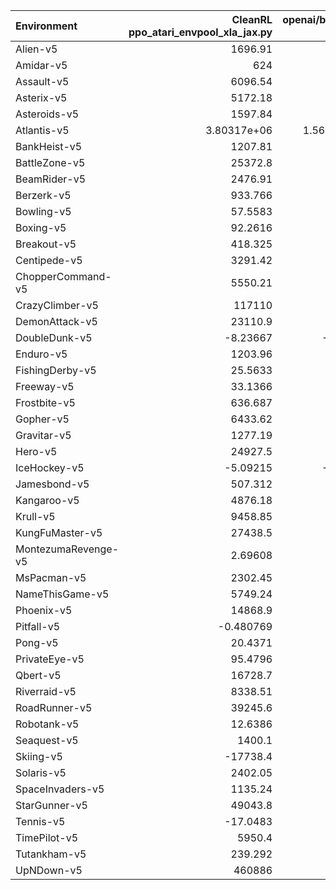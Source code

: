 | Environment         |   CleanRL ppo_atari_envpool_xla_jax.py |   openai/baselines' PPO |
|:--------------------|---------------------------------------:|------------------------:|
| Alien-v5            |                         1696.91        |          2090.33        |
| Amidar-v5           |                          624           |           570.444       |
| Assault-v5          |                         6096.54        |          4497.21        |
| Asterix-v5          |                         5172.18        |          3356.94        |
| Asteroids-v5        |                         1597.84        |          1442.71        |
| Atlantis-v5         |                            3.80317e+06 |             1.56712e+06 |
| BankHeist-v5        |                         1207.81        |          1185.19        |
| BattleZone-v5       |                        25372.8         |         18098           |
| BeamRider-v5        |                         2476.91        |          2734.83        |
| Berzerk-v5          |                          933.766       |           973.867       |
| Bowling-v5          |                           57.5583      |            61.5857      |
| Boxing-v5           |                           92.2616      |            93.864       |
| Breakout-v5         |                          418.325       |           408.468       |
| Centipede-v5        |                         3291.42        |          4060.25        |
| ChopperCommand-v5   |                         5550.21        |           700           |
| CrazyClimber-v5     |                       117110           |        121179           |
| DemonAttack-v5      |                        23110.9         |         11789           |
| DoubleDunk-v5       |                           -8.23667     |           -10.3333      |
| Enduro-v5           |                         1203.96        |           935           |
| FishingDerby-v5     |                           25.5633      |            27.9167      |
| Freeway-v5          |                           33.1366      |            32.6154      |
| Frostbite-v5        |                          636.687       |           801.438       |
| Gopher-v5           |                         6433.62        |          3080.61        |
| Gravitar-v5         |                         1277.19        |           884.615       |
| Hero-v5             |                        24927.5         |         23346.8         |
| IceHockey-v5        |                           -5.09215     |            -3.98387     |
| Jamesbond-v5        |                          507.312       |           530.039       |
| Kangaroo-v5         |                         4876.18        |          3386.33        |
| Krull-v5            |                         9458.85        |          8977.78        |
| KungFuMaster-v5     |                        27438.5         |         29685.3         |
| MontezumaRevenge-v5 |                            2.69608     |             0           |
| MsPacman-v5         |                         2302.45        |          2106.95        |
| NameThisGame-v5     |                         5749.24        |          6232.47        |
| Phoenix-v5          |                        14868.9         |          8511.88        |
| Pitfall-v5          |                           -0.480769    |             0           |
| Pong-v5             |                           20.4371      |            20.7465      |
| PrivateEye-v5       |                           95.4796      |           -70           |
| Qbert-v5            |                        16728.7         |         14352.3         |
| Riverraid-v5        |                         8338.51        |          8331.41        |
| RoadRunner-v5       |                        39245.6         |         36016.3         |
| Robotank-v5         |                           12.6386      |            16.15        |
| Seaquest-v5         |                         1400.1         |          1379.43        |
| Skiing-v5           |                       -17738.4         |        -12945           |
| Solaris-v5          |                         2402.05        |          2398.95        |
| SpaceInvaders-v5    |                         1135.24        |           952.591       |
| StarGunner-v5       |                        49043.8         |         39546.2         |
| Tennis-v5           |                          -17.0483      |           -10           |
| TimePilot-v5        |                         5950.4         |          6346.01        |
| Tutankham-v5        |                          239.292       |           196.625       |
| UpNDown-v5          |                       460886           |        130478           |